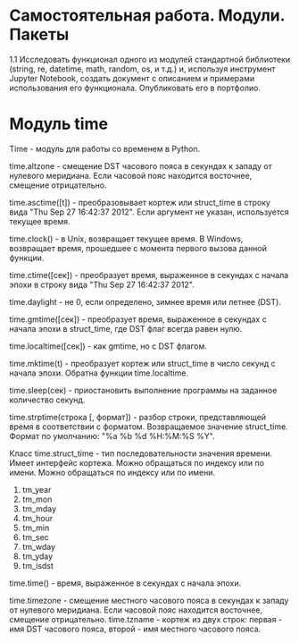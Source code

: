 # Самостоятельная работа. Модули. Пакеты #

1.1 Исследовать функционал одного из модулей стандартной библиотеки (string, re, datetime, math, random, os, и т.д.) и, используя инструмент Jupyter Notebook, создать документ с описанием и примерами использования его функционала. Опубликовать его в портфолио.

# Модуль time #
Time - модуль для работы со временем в Python.

time.altzone - смещение DST часового пояса в секундах к западу от нулевого меридиана. Если часовой пояс находится восточнее, смещение отрицательно.

time.asctime([t]) - преобразовывает кортеж или struct_time в строку вида "Thu Sep 27 16:42:37 2012". Если аргумент не указан, используется текущее время.

time.clock() - в Unix, возвращает текущее время. В Windows, возвращает время, прошедшее с момента первого вызова данной функции.

time.ctime([сек]) - преобразует время, выраженное в секундах с начала эпохи в строку вида "Thu Sep 27 16:42:37 2012".

time.daylight - не 0, если определено, зимнее время или летнее (DST).

time.gmtime([сек]) - преобразует время, выраженное в секундах с начала эпохи в struct_time, где DST флаг всегда равен нулю.

time.localtime([сек]) - как gmtime, но с DST флагом.

time.mktime(t) - преобразует кортеж или struct_time в число секунд с начала эпохи. Обратна функции time.localtime.

time.sleep(сек) - приостановить выполнение программы на заданное количество секунд.

time.strptime(строка [, формат]) - разбор строки, представляющей время в соответствии с форматом. Возвращаемое значение struct_time. Формат по умолчанию: "%a %b %d %H:%M:%S %Y".

Класс time.struct_time - тип последовательности значения времени. Имеет интерфейс кортежа. Можно обращаться по индексу или по имени.
Можно обращаться по индексу или по имени.
1. tm_year
2. tm_mon
3. tm_mday
4. tm_hour
5. tm_min
6. tm_sec
7. tm_wday
8. tm_yday
9. tm_isdst

time.time() - время, выраженное в секундах с начала эпохи.

time.timezone - смещение местного часового пояса в секундах к западу от нулевого меридиана. Если часовой пояс находится восточнее, смещение отрицательно.
time.tzname - кортеж из двух строк: первая - имя DST часового пояса, второй - имя местного часового пояса.
